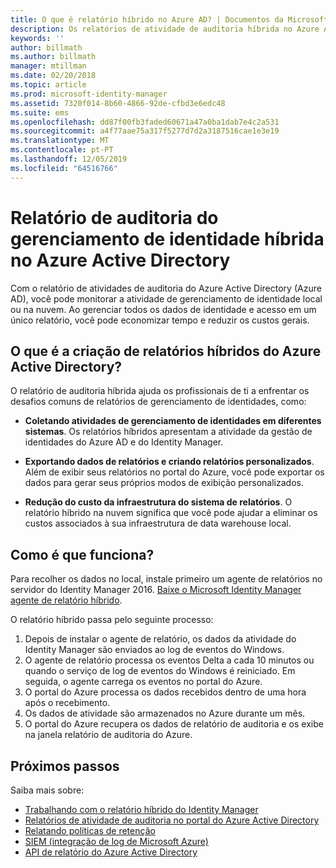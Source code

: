 ```yaml
---
title: O que é relatório híbrido no Azure AD? | Documentos da Microsoft
description: Os relatórios de atividade de auditoria híbrida no Azure Active Directory permitem exibir eventos auditados na nuvem e no local.
keywords: ''
author: billmath
ms.author: billmath
manager: mtillman
ms.date: 02/20/2018
ms.topic: article
ms.prod: microsoft-identity-manager
ms.assetid: 7320f014-8b60-4866-92de-cfbd3e6edc48
ms.suite: ems
ms.openlocfilehash: dd87f00fb3faded60671a47a0ba1dab7e4c2a531
ms.sourcegitcommit: a4f77aae75a317f5277d7d2a3187516cae1e3e19
ms.translationtype: MT
ms.contentlocale: pt-PT
ms.lasthandoff: 12/05/2019
ms.locfileid: "64516766"
---
```

# <a name="hybrid-identity-management-audit-reporting-in-azure-active-directory"></a>Relatório de auditoria do gerenciamento de identidade híbrida no Azure Active Directory
Com o relatório de atividades de auditoria do Azure Active Directory (Azure AD), você pode monitorar a atividade de gerenciamento de identidade local ou na nuvem. Ao gerenciar todos os dados de identidade e acesso em um único relatório, você pode economizar tempo e reduzir os custos gerais.

## <a name="what-is-azure-active-directory-hybrid-reporting"></a>O que é a criação de relatórios híbridos do Azure Active Directory?
O relatório de auditoria híbrida ajuda os profissionais de ti a enfrentar os desafios comuns de relatórios de gerenciamento de identidades, como:

* **Coletando atividades de gerenciamento de identidades em diferentes sistemas**. Os relatórios híbridos apresentam a atividade da gestão de identidades do Azure AD e do Identity Manager.

* **Exportando dados de relatórios e criando relatórios personalizados**. Além de exibir seus relatórios no portal do Azure, você pode exportar os dados para gerar seus próprios modos de exibição personalizados.

* **Redução do custo da infraestrutura do sistema de relatórios**. O relatório híbrido na nuvem significa que você pode ajudar a eliminar os custos associados à sua infraestrutura de data warehouse local.

## <a name="how-does-it-work"></a>Como é que funciona?

Para recolher os dados no local, instale primeiro um agente de relatórios no servidor do Identity Manager 2016. [Baixe o Microsoft Identity Manager agente de relatório híbrido](https://www.microsoft.com/download/details.aspx?id=55112).

O relatório híbrido passa pelo seguinte processo:
1. Depois de instalar o agente de relatório, os dados da atividade do Identity Manager são enviados ao log de eventos do Windows.
2. O agente de relatório processa os eventos Delta a cada 10 minutos ou quando o serviço de log de eventos do Windows é reiniciado. Em seguida, o agente carrega os eventos no portal do Azure.
3. O portal do Azure processa os dados recebidos dentro de uma hora após o recebimento.
4. Os dados de atividade são armazenados no Azure durante um mês.
5. O portal do Azure recupera os dados de relatório de auditoria e os exibe na janela relatório de auditoria do Azure.

## <a name="next-steps"></a>Próximos passos
Saiba mais sobre:
- [Trabalhando com o relatório híbrido do Identity Manager](working-with-identity-manager-hybrid-reporting.md)
- [Relatórios de atividade de auditoria no portal do Azure Active Directory](https://docs.microsoft.com/azure/active-directory/active-directory-reporting-activity-audit-logs)
- [Relatando políticas de retenção](https://docs.microsoft.com/azure/active-directory/active-directory-reporting-retention)
- [SIEM (integração de log de Microsoft Azure)](https://docs.microsoft.com/azure/security/security-azure-log-integration-overview)
- [API de relatório do Azure Active Directory](https://docs.microsoft.com/azure/active-directory/active-directory-reporting-api-getting-started)

